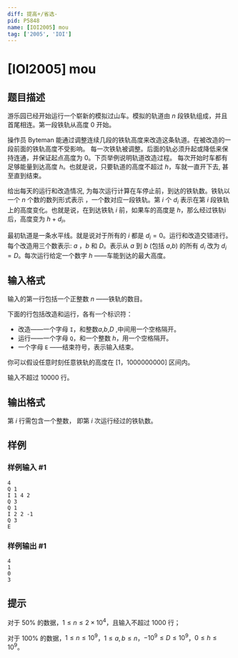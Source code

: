 ```yaml
---
diff: 提高+/省选-
pid: P5848
name: [IOI2005] mou
tag: ['2005', 'IOI']
---
```

# [IOI2005] mou
## 题目描述

游乐园已经开始运行一个崭新的模拟过山车。模拟的轨道由 $n$ 段铁轨组成，并且首尾相连。第一段铁轨从高度 $0$ 开始。

操作员 Byteman 能通过调整连续几段的铁轨高度来改造这条轨道。在被改造的一段前面的铁轨高度不受影响。 每一次铁轨被调整。后面的轨必须升起或降低来保持连通，并保证起点高度为 $0$。下页举例说明轨道改造过程。 每次开始时车都有足够能量到达高度 $h$。也就是说，只要轨道的高度不超过 $h$，车就一直开下去, 甚至直到结束。 

给出每天的运行和改造情况, 为每次运行计算在车停止前，到达的铁轨数。铁轨以一个 $n$ 个数的数列形式表示 ，一个数对应一段铁轨。第 $i$ 个 $d_i$ 表示在第 $i$ 段铁轨上的高度变化。也就是说，在到达铁轨 $i$ 前，如果车的高度是 $h$，那么经过铁轨i后，高度变为 $h+d_i$。

最初轨道是一条水平线。就是说对于所有的 $i$ 都是 $d_i=0$。运行和改造交错进行。 每个改造用三个数表示: $a$ ，$b$ 和 $D$。表示从 $a$ 到 $b$ (包括 $a$,$b$) 的所有 $d_i$ 改为 $d_i=D$。每次运行给定一个数字 $h$ ——车能到达的最大高度。
## 输入格式

输入的第一行包括一个正整数 $n$ ——铁轨的数目。

下面的行包括改造和运行，各有一个标识符： 

- 改造——一个字母 `I`，和整数$a$,$b$,$D$ ,中间用一个空格隔开。
- 运行——一个字母 `Q`，和一个整数 $h$，用一个空格隔开。 
- 一个字母 `E` ——结束符号，表示输入结束。 

你可以假设任意时刻任意铁轨的高度在 $[1，1000000000]$ 区间内。

输入不超过 $10000$ 行。
## 输出格式

第 $i$ 行需包含一个整数， 即第 $i$ 次运行经过的铁轨数。
## 样例

### 样例输入 #1
```
4
Q 1
I 1 4 2
Q 3
Q 1
I 2 2 -1
Q 3
E

```
### 样例输出 #1
```
4
1
0
3

```
## 提示

对于 $50\%$ 的数据，$1 \le n \le 2 \times 10^4$，且输入不超过 $1000$ 行；

对于 $100\%$ 的数据，$1 \le n \le 10^9$，$1 \le a,b \le n$，$- 10^9 \le D \le 10^9$，$0 \le h \le 10^9$。
